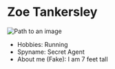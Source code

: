 # Zoe Tankersley
![Path to an image](https://ichef.bbci.co.uk/ace/ws/640/cpsprodpb/B875/production/_102512274_gettyimages-518360318.jpg.webp)
- Hobbies: Running
- Spyname: Secret Agent
- About me (Fake): I am 7 feet tall

